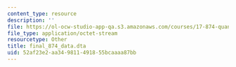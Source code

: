 ```yaml
---
content_type: resource
description: ''
file: https://ol-ocw-studio-app-qa.s3.amazonaws.com/courses/17-874-quantitative-research-methods-multivariate-spring-2004/52af23e2aa349811491855bcaaaa87bb_final_874_data.dta
file_type: application/octet-stream
resourcetype: Other
title: final_874_data.dta
uid: 52af23e2-aa34-9811-4918-55bcaaaa87bb
---
```

